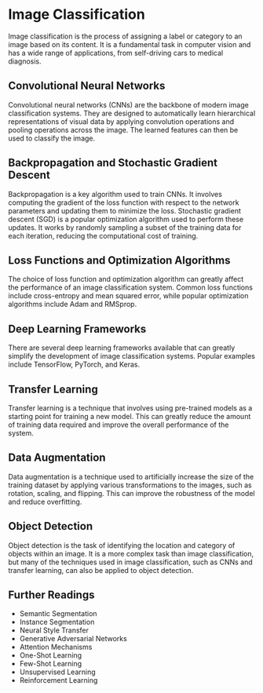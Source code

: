 # Image Classification

Image classification is the process of assigning a label or category to an image based on its content. It is a fundamental task in computer vision and has a wide range of applications, from self-driving cars to medical diagnosis.

## Convolutional Neural Networks

Convolutional neural networks (CNNs) are the backbone of modern image classification systems. They are designed to automatically learn hierarchical representations of visual data by applying convolution operations and pooling operations across the image. The learned features can then be used to classify the image.

## Backpropagation and Stochastic Gradient Descent

Backpropagation is a key algorithm used to train CNNs. It involves computing the gradient of the loss function with respect to the network parameters and updating them to minimize the loss. Stochastic gradient descent (SGD) is a popular optimization algorithm used to perform these updates. It works by randomly sampling a subset of the training data for each iteration, reducing the computational cost of training.

## Loss Functions and Optimization Algorithms

The choice of loss function and optimization algorithm can greatly affect the performance of an image classification system. Common loss functions include cross-entropy and mean squared error, while popular optimization algorithms include Adam and RMSprop.

## Deep Learning Frameworks

There are several deep learning frameworks available that can greatly simplify the development of image classification systems. Popular examples include TensorFlow, PyTorch, and Keras.

## Transfer Learning

Transfer learning is a technique that involves using pre-trained models as a starting point for training a new model. This can greatly reduce the amount of training data required and improve the overall performance of the system.

## Data Augmentation

Data augmentation is a technique used to artificially increase the size of the training dataset by applying various transformations to the images, such as rotation, scaling, and flipping. This can improve the robustness of the model and reduce overfitting.

## Object Detection

Object detection is the task of identifying the location and category of objects within an image. It is a more complex task than image classification, but many of the techniques used in image classification, such as CNNs and transfer learning, can also be applied to object detection.

## Further Readings

- Semantic Segmentation
- Instance Segmentation
- Neural Style Transfer
- Generative Adversarial Networks
- Attention Mechanisms
- One-Shot Learning
- Few-Shot Learning
- Unsupervised Learning
- Reinforcement Learning
